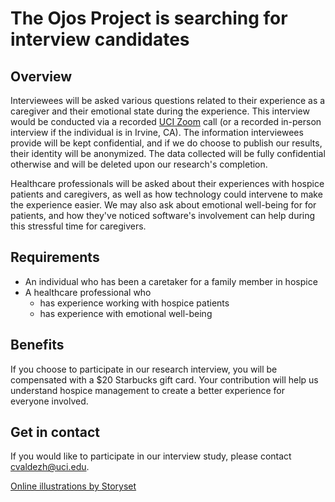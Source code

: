 # The Ojos Project is searching for interview candidates

## Overview

Interviewees will be asked various questions related to their experience as a caregiver and their emotional state during the experience. This interview would be conducted via a recorded [UCI Zoom](https://uci.zoom.us/) call (or a recorded in-person interview if the individual is in Irvine, CA). The information interviewees provide will be kept confidential, and if we do choose to publish our results, their identity will be anonymized. The data collected will be fully confidential otherwise and will be deleted upon our research's completion.

Healthcare professionals will be asked about their experiences with hospice patients and caregivers, as well as how technology could intervene to make the experience easier. We may also ask about emotional well-being for for patients, and how they've noticed software's involvement can help during this stressful time for caregivers.

## Requirements

- An individual who has been a caretaker for a family member in hospice
- A healthcare professional who
  - has experience working with hospice patients
  - has experience with emotional well-being

## Benefits

If you choose to participate in our research interview, you will be compensated with a $20 Starbucks gift card. Your contribution will help us understand hospice management to create a better experience for everyone involved.

## Get in contact

If you would like to participate in our interview study, please contact [cvaldezh@uci.edu](mailto:cvaldezh@uci.edu).

[Online illustrations by Storyset](https://storyset.com/online)

